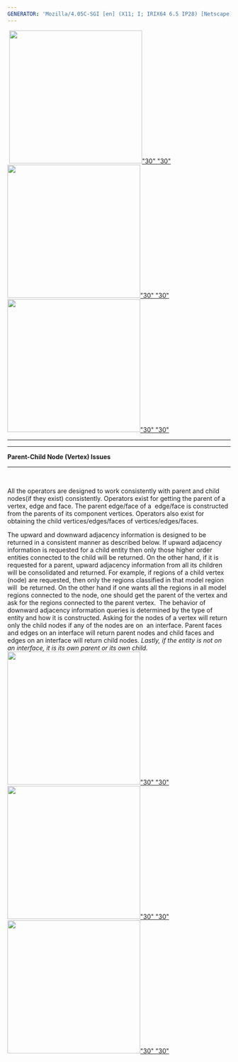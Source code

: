 ```yaml
---
GENERATOR: 'Mozilla/4.05C-SGI [en] (X11; I; IRIX64 6.5 IP28) [Netscape]'
---
```


 [<img height="300" width="300" src="../images/arrow2.gif">"30"
"30"](mstkla.md#parent-child) [<img height="300" width="300" src="../images/arrow3.gif">"30"
"30"](mstkla.md) [<img height="300" width="300" src="../images/arrow4.gif">"30"
"30"](prelim.md) 

------------------------------------------------------------------------

------------------------------------------------------------------------

**Parent-Child Node (Vertex) Issues** 

------------------------------------------------------------------------

 

All the operators are designed to work consistently with parent and
child nodes(if they exist) consistently. Operators exist for getting the
parent of a vertex, edge and face. The parent edge/face of a  edge/face
is constructed from the parents of its component vertices. Operators
also exist for obtaining the child vertices/edges/faces of
vertices/edges/faces.

The upward and downward adjacency information is designed to be returned
in a consistent manner as described below. If upward adjacency
information is requested for a child entity then only those higher order
entities connected to the child will be returned. On the other hand, if
it is requested for a parent, upward adjacency information from all its
children will be consolidated and returned. For example, if regions of a
child vertex (node) are requested, then only the regions classified in
that model region will  be returned. On the other hand if one wants all
the regions in all model regions connected to the node, one should get
the parent of the vertex and ask for the regions connected to the parent
vertex.  The behavior of downward adjacency information queries is
determined by the type of entity and how it is constructed. Asking for
the nodes of a vertex will return only the child nodes if any of the
nodes are on  an interface. Parent faces and edges on an interface will
return parent nodes and child faces and edges on an interface will
return child nodes. *Lastly, if the entity is not on an interface, it is
its own parent or its own child.*
[<img height="300" width="300" src="../images/arrow2.gif">"30"
"30"](mstkla.md#parent-child) [<img height="300" width="300" src="../images/arrow3.gif">"30"
"30"](mstkla.md) [<img height="300" width="300" src="../images/arrow4.gif">"30"
"30"](prelim.md)
